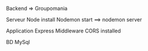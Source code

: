 Backend => Groupomania

Serveur Node 
    install Nodemon
    start ==> nodemon server

Application Express 
    Middleware CORS installed

BD MySql